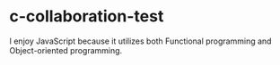 # c-collaboration-test

I enjoy JavaScript because it utilizes both Functional programming and Object-oriented programming.